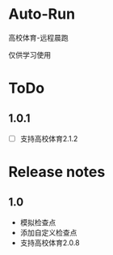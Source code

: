 # Auto-Run
高校体育-远程晨跑

仅供学习使用

# ToDo

## 1.0.1
* [ ] 支持高校体育2.1.2

# Release notes

## 1.0

* 模拟检查点
* 添加自定义检查点
* 支持高校体育2.0.8
